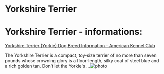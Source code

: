 # Yorkshire Terrier

# Yorkshire Terrier - informations:

[Yorkshire Terrier (Yorkie) Dog Breed Information - American Kennel Club](https://www.akc.org/dog-breeds/yorkshire-terrier/)

The Yorkshire Terrier is a compact, toy-size terrier of no more than seven pounds whose crowning glory is a floor-length, silky coat of steel blue and a rich golden tan. Don't let the Yorkie's ...![photo](https://www.alcazar.in/UserUploads/Editted-Images/qG9PBv7kNlAINEL2JDWA.jpg)